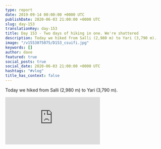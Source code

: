 ```yaml
---
type: report
date: 2019-09-14 00:00:00 +0000 UTC
publishDate: 2020-06-03 21:00:00 +0000 UTC
slug: day-153
translationKey: day-153
title: Day 153 - Two days of hiking in one. We're shattered
description: Today we hiked from Salli (2,980 m) to Yari (3,790 m).
image: "/v1553075075/D153_csuifi.jpg"
keywords: []
author: dave
featured: true
social_posts: true
social_date: 2020-06-03 21:00:00 +0000 UTC
hashtags: "#vlog"
title_has_context: false
---
```


Today we hiked from Salli (2,980 m) to Yari (3,790 m).

<iframe class="youtube75" src="https://www.youtube.com/embed/gLVD1fM_c94" frameborder="0" allow="accelerometer; autoplay; encrypted-media; gyroscope; picture-in-picture" allowfullscreen></iframe>

